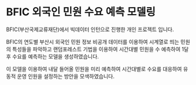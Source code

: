 # BFIC 외국인 민원 수요 예측 모델링

BFIC(부산국제교류재단)에서 빅데이터 인턴으로 진행한 개인 프로젝트 입니다. 

BFIC의 연도별 부산시 외국인 민원 정보 비공개 데이터를 이용하여 시계열로 띄는 민원의 특성들을 파악하고 랜덤포레스트 기법을 이용하여 시간대별 민원을 수 예측하여 1달 후 수요를 예측하는 모델을 생성하였습니다. 

이 모델을 이용하여 내달 들어올 민원을 미리 예측하여 시간대별로 수요를 대응하여 유동적 운영 인원을 설정하는 방안을 모색하였습니다.
